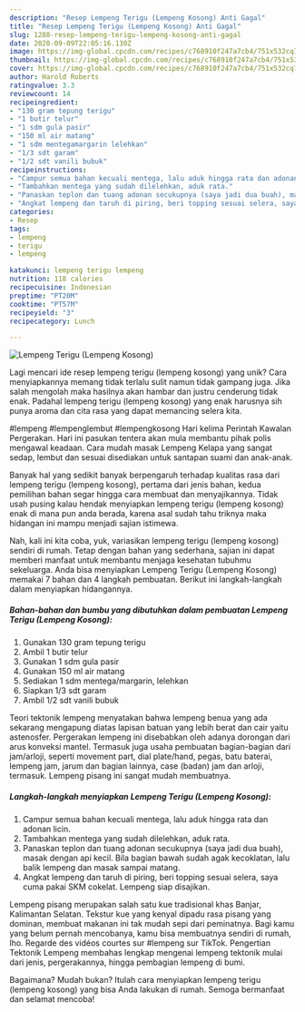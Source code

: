 ```yaml
---
description: "Resep Lempeng Terigu (Lempeng Kosong) Anti Gagal"
title: "Resep Lempeng Terigu (Lempeng Kosong) Anti Gagal"
slug: 1288-resep-lempeng-terigu-lempeng-kosong-anti-gagal
date: 2020-09-09T22:05:16.130Z
image: https://img-global.cpcdn.com/recipes/c768910f247a7cb4/751x532cq70/lempeng-terigu-lempeng-kosong-foto-resep-utama.jpg
thumbnail: https://img-global.cpcdn.com/recipes/c768910f247a7cb4/751x532cq70/lempeng-terigu-lempeng-kosong-foto-resep-utama.jpg
cover: https://img-global.cpcdn.com/recipes/c768910f247a7cb4/751x532cq70/lempeng-terigu-lempeng-kosong-foto-resep-utama.jpg
author: Harold Roberts
ratingvalue: 3.3
reviewcount: 14
recipeingredient:
- "130 gram tepung terigu"
- "1 butir telur"
- "1 sdm gula pasir"
- "150 ml air matang"
- "1 sdm mentegamargarin lelehkan"
- "1/3 sdt garam"
- "1/2 sdt vanili bubuk"
recipeinstructions:
- "Campur semua bahan kecuali mentega, lalu aduk hingga rata dan adonan licin."
- "Tambahkan mentega yang sudah dilelehkan, aduk rata."
- "Panaskan teplon dan tuang adonan secukupnya (saya jadi dua buah), masak dengan api kecil. Bila bagian bawah sudah agak kecoklatan, lalu balik lempeng dan masak sampai matang."
- "Angkat lempeng dan taruh di piring, beri topping sesuai selera, saya cuma pakai SKM cokelat. Lempeng siap disajikan."
categories:
- Resep
tags:
- lempeng
- terigu
- lempeng

katakunci: lempeng terigu lempeng 
nutrition: 118 calories
recipecuisine: Indonesian
preptime: "PT20M"
cooktime: "PT57M"
recipeyield: "3"
recipecategory: Lunch

---
```



![Lempeng Terigu (Lempeng Kosong)](https://img-global.cpcdn.com/recipes/c768910f247a7cb4/751x532cq70/lempeng-terigu-lempeng-kosong-foto-resep-utama.jpg)

Lagi mencari ide resep lempeng terigu (lempeng kosong) yang unik? Cara menyiapkannya memang tidak terlalu sulit namun tidak gampang juga. Jika salah mengolah maka hasilnya akan hambar dan justru cenderung tidak enak. Padahal lempeng terigu (lempeng kosong) yang enak harusnya sih punya aroma dan cita rasa yang dapat memancing selera kita.

#lempeng #lempenglembut #lempengkosong Hari kelima Perintah Kawalan Pergerakan. Hari ini pasukan tentera akan mula membantu pihak polis mengawal keadaan. Cara mudah masak Lempeng Kelapa yang sangat sedap, lembut dan sesuai disediakan untuk santapan suami dan anak-anak.

Banyak hal yang sedikit banyak berpengaruh terhadap kualitas rasa dari lempeng terigu (lempeng kosong), pertama dari jenis bahan, kedua pemilihan bahan segar hingga cara membuat dan menyajikannya. Tidak usah pusing kalau hendak menyiapkan lempeng terigu (lempeng kosong) enak di mana pun anda berada, karena asal sudah tahu triknya maka hidangan ini mampu menjadi sajian istimewa.


Nah, kali ini kita coba, yuk, variasikan lempeng terigu (lempeng kosong) sendiri di rumah. Tetap dengan bahan yang sederhana, sajian ini dapat memberi manfaat untuk membantu menjaga kesehatan tubuhmu sekeluarga. Anda bisa menyiapkan Lempeng Terigu (Lempeng Kosong) memakai 7 bahan dan 4 langkah pembuatan. Berikut ini langkah-langkah dalam menyiapkan hidangannya.

<!--inarticleads1-->

##### Bahan-bahan dan bumbu yang dibutuhkan dalam pembuatan Lempeng Terigu (Lempeng Kosong):

1. Gunakan 130 gram tepung terigu
1. Ambil 1 butir telur
1. Gunakan 1 sdm gula pasir
1. Gunakan 150 ml air matang
1. Sediakan 1 sdm mentega/margarin, lelehkan
1. Siapkan 1/3 sdt garam
1. Ambil 1/2 sdt vanili bubuk


Teori tektonik lempeng menyatakan bahwa lempeng benua yang ada sekarang mengapung diatas lapisan batuan yang lebih berat dan cair yaitu astenosfer. Pergerakan lempeng ini disebabkan oleh adanya dorongan dari arus konveksi mantel. Termasuk juga usaha pembuatan bagian-bagian dari jam/arloji, seperti movement part, dial plate/hand, pegas, batu baterai, lempeng jam, jarum dan bagian lainnya, case (badan) jam dan arloji, termasuk. Lempeng pisang ini sangat mudah membuatnya. 

<!--inarticleads2-->

##### Langkah-langkah menyiapkan Lempeng Terigu (Lempeng Kosong):

1. Campur semua bahan kecuali mentega, lalu aduk hingga rata dan adonan licin.
1. Tambahkan mentega yang sudah dilelehkan, aduk rata.
1. Panaskan teplon dan tuang adonan secukupnya (saya jadi dua buah), masak dengan api kecil. Bila bagian bawah sudah agak kecoklatan, lalu balik lempeng dan masak sampai matang.
1. Angkat lempeng dan taruh di piring, beri topping sesuai selera, saya cuma pakai SKM cokelat. Lempeng siap disajikan.


Lempeng pisang merupakan salah satu kue tradisional khas Banjar, Kalimantan Selatan. Tekstur kue yang kenyal dipadu rasa pisang yang dominan, membuat makanan ini tak mudah sepi dari peminatnya. Bagi kamu yang belum pernah mencobanya, kamu bisa membuatnya sendiri di rumah, lho. Regarde des vidéos courtes sur #lempeng sur TikTok. Pengertian Tektonik Lempeng membahas lengkap mengenai lempeng tektonik mulai dari jenis, pergerakannya, hingga pembagian lempeng di bumi. 

Bagaimana? Mudah bukan? Itulah cara menyiapkan lempeng terigu (lempeng kosong) yang bisa Anda lakukan di rumah. Semoga bermanfaat dan selamat mencoba!
